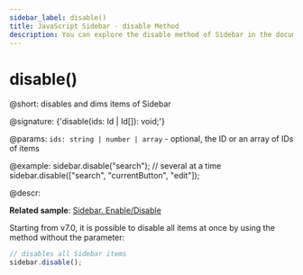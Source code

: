 ```yaml
---
sidebar_label: disable()
title: JavaScript Sidebar - disable Method 
description: You can explore the disable method of Sidebar in the documentation of the DHTMLX JavaScript UI library. Browse developer guides and API reference, try out code examples and live demos, and download a free 30-day evaluation version of DHTMLX Suite 7.
---
```


# disable()

@short: disables and dims items of Sidebar

@signature: {'disable(ids: Id | Id[]): void;'}

@params:
`ids: string | number | array` - optional, the ID or an array of IDs of items

@example:
sidebar.disable("search");
// several at a time
sidebar.disable(["search", "currentButton", "edit"]);

@descr:

**Related sample**: [Sidebar. Enable/Disable](https://snippet.dhtmlx.com/ea9fywne)

Starting from v7.0, it is possible to disable all items at once by using the method without the parameter:

~~~js
// disables all Sidebar items
sidebar.disable();
~~~

[comment]: # (@related: sidebar/work_with_sidebar.md#disabling-and-enabling-controls)
